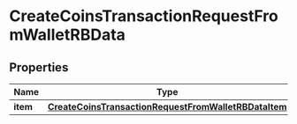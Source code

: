 

# CreateCoinsTransactionRequestFromWalletRBData


## Properties

| Name | Type | Description | Notes |
|------------ | ------------- | ------------- | -------------|
|**item** | [**CreateCoinsTransactionRequestFromWalletRBDataItem**](CreateCoinsTransactionRequestFromWalletRBDataItem.md) |  |  |



